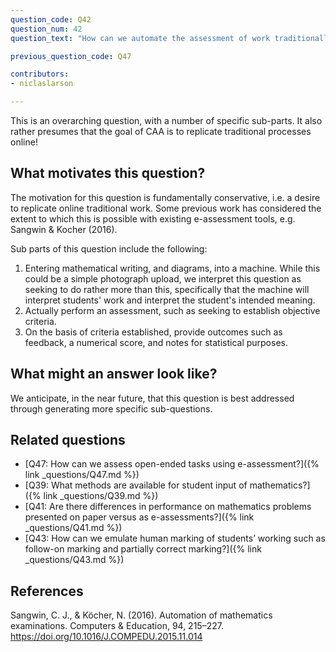 ```yaml
---
question_code: Q42
question_num: 42
question_text: "How can we automate the assessment of work traditionally done using paper and pen?" 

previous_question_code: Q47

contributors: 
- niclaslarson

---
```



This is an overarching question, with a number of specific sub-parts.  It also rather presumes that the goal of CAA is to replicate traditional processes online!  



## What motivates this question?

The motivation for this question is fundamentally conservative, i.e. a desire to replicate online traditional work.  Some previous work has considered the extent to which this is possible with existing e-assessment tools, e.g. Sangwin & Kocher (2016).

Sub parts of this question include the following:

1. Entering mathematical writing, and diagrams, into a machine.  While this could be a simple photograph upload, we interpret this question as 
seeking to do rather more than this, specifically that the machine will interpret students' work and interpret the student's intended meaning.
2. Actually perform an assessment, such as seeking to establish objective criteria.
3. On the basis of criteria established, provide outcomes such as feedback, a numerical score, and notes for statistical purposes.

## What might an answer look like?

We anticipate, in the near future, that this question is best addressed through generating more specific sub-questions.

## Related questions

* [Q47: How can we assess open-ended  tasks using e-assessment?]({% link _questions/Q47.md %})
* [Q39: What methods are available for student input of mathematics?]({% link _questions/Q39.md %})
* [Q41: Are there differences in performance on mathematics problems presented on paper versus as e-assessments?]({% link _questions/Q41.md %})
* [Q43: How can we emulate human marking of students’ working such as follow-on marking and partially correct marking?]({% link _questions/Q43.md %})

## References

<div class="reference_list" markdown="1">

Sangwin, C. J., & Köcher, N. (2016). Automation of mathematics examinations. Computers & Education, 94, 215–227. <https://doi.org/10.1016/J.COMPEDU.2015.11.014>

</div>
